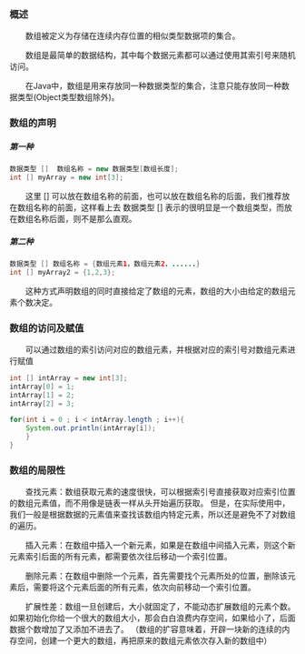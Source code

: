 ### 概述

　　数组被定义为存储在连续内存位置的相似类型数据项的集合。

　　数组是最简单的数据结构，其中每个数据元素都可以通过使用其索引号来随机访问。

　　在Java中，数组是用来存放同一种数据类型的集合，注意只能存放同一种数据类型(Object类型数组除外)。

### 数组的声明

##### 第一种

```java
数据类型 []  数组名称 = new 数据类型[数组长度];
int [] myArray = new int[3];
```
　　这里 [] 可以放在数组名称的前面，也可以放在数组名称的后面，我们推荐放在数组名称的前面，这样看上去 数据类型 [] 表示的很明显是一个数组类型，而放在数组名称后面，则不是那么直观。

##### 第二种

```java
数据类型 [] 数组名称 = {数组元素1，数组元素2，......}
int [] myArray2 = {1,2,3};
```
　　这种方式声明数组的同时直接给定了数组的元素，数组的大小由给定的数组元素个数决定。

### 数组的访问及赋值

　　可以通过数组的索引访问对应的数组元素，并根据对应的索引号对数组元素进行赋值

```java
int [] intArray = new int[3];
intArray[0] = 1;
intArray[1] = 2;
intArray[2] = 3;

for(int i = 0 ; i < intArray.length ; i++){
    System.out.println(intArray[i]);
    }
}
```

### 数组的局限性

　　查找元素：数组获取元素的速度很快，可以根据索引号直接获取对应索引位置的数组元素值，而不用像是链表一样从头开始遍历获取。
但是，在实际使用中，我们一般是根据数据的元素值来查找该数组内特定元素，所以还是避免不了对数组的遍历。

　　插入元素：在数组中插入一个新元素，如果是在数组中间插入元素，则这个新元素索引后面的所有元素，都需要依次往后移动一个索引位置。

　　删除元素：在数组中删除一个元素，首先需要找个元素所处的位置，删除该元素后，需要将这个元素后面的所有元素，依次向前移动一个索引位置。

　　扩展性差：数组一旦创建后，大小就固定了，不能动态扩展数组的元素个数。如果初始化你给一个很大的数组大小，那会白白浪费内存空间，如果给小了，后面数据个数增加了又添加不进去了。
（数组的扩容意味着，开辟一块新的连续的内存空间，创建一个更大的数组，再把原来的数组元素依次存入新的数组中）